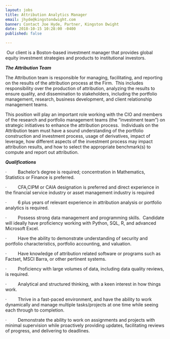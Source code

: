 ```yaml
---
layout: jobs
title: Attribution Analytics Manager
email: jhyde@kingstondwight.com
banner: Contact Joe Hyde, Partner, Kingston Dwight
date: 2018-10-15 10:28:00 -0400
published: false

---
```

 Our client is a Boston-based investment manager that provides global equity investment strategies and products to institutional investors.  

**_The Attribution Team_**

The Attribution team is responsible for managing, facilitating, and reporting on the results of the attribution process at the Firm.  This includes responsibility over the production of attribution, analyzing the results to ensure quality, and dissemination to stakeholders, including the portfolio management, research, business development, and client relationship management teams.

This position will play an important role working with the CIO and members of the research and portfolio management teams (the “investment team”) on strategic initiatives to enhance the attribution process.  Individuals on the Attribution team must have a sound understanding of the portfolio construction and investment process, usage of derivatives, impact of leverage, how different aspects of the investment process may impact attribution results, and how to select the appropriate benchmark(s) to compute and report out attribution.

**_Qualifications_**

·         Bachelor’s degree is required; concentration in Mathematics, Statistics or Finance is preferred.

·         CFA,CIPM or CAIA designation is preferred and direct experience in the financial service industry or asset management industry is required 

·         6 plus years of relevant experience in attribution analysis or portfolio analytics is required.

·         Possess strong data management and programming skills.  Candidate will ideally have proficiency working with Python, SQL, R, and advanced Microsoft Excel.

·         Have the ability to demonstrate understanding of security and portfolio characteristics, portfolio accounting, and valuation.

·         Have knowledge of attribution related software or programs such as Factset, MSCI Barra, or other pertinent systems.

·         Proficiency with large volumes of data, including data quality reviews, is required.

·         Analytical and structured thinking, with a keen interest in how things work.

·         Thrive in a fast-paced environment, and have the ability to work dynamically and manage multiple tasks/projects at one time while seeing each through to completion.

·         Demonstrate the ability to work on assignments and projects with minimal supervision while proactively providing updates, facilitating reviews of progress, and delivering to deadlines.